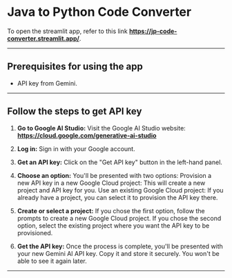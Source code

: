 # Java to Python Code Converter

To open the streamlit app, refer to this link **https://jp-code-converter.streamlit.app/**.

---
## Prerequisites for using the app
- API key from Gemini.

---
## Follow the steps to get API key

1. **Go to Google AI Studio:**	Visit the Google AI Studio website: **https://cloud.google.com/generative-ai-studio**

2. **Log in:**	Sign in with your Google account.

3. **Get an API key:**	Click on the "Get API key" button in the left-hand panel.

4. **Choose an option:** You'll be presented with two options:
	Provision a new API key in a new Google Cloud project: This will create a new project and API key for you.
	Use an existing Google Cloud project: If you already have a project, you can select it to provision the API key there.

5. **Create or select a project:**	If you chose the first option, follow the prompts to create a new Google Cloud project.
	If you chose the second option, select the existing project where you want the API key to be provisioned.

6. **Get the API key:**	Once the process is complete, you'll be presented with your new Gemini AI API key.
	Copy it and store it securely. You won't be able to see it again later.

---

